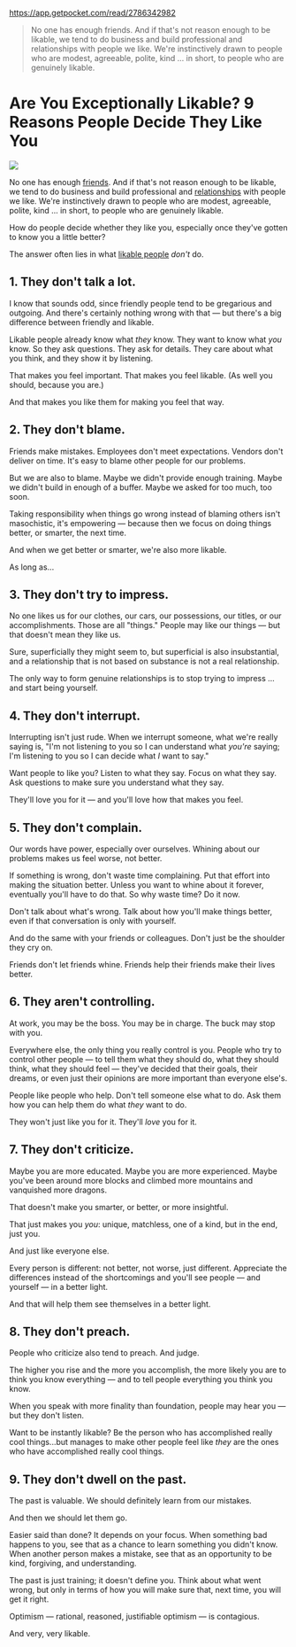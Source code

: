 https://app.getpocket.com/read/2786342982

> No one has enough friends. And if that's not reason enough to be likable, we
> tend to do business and build professional and relationships with people we
> like. We're instinctively drawn to people who are modest, agreeable, polite,
> kind ... in short, to people who are genuinely likable.

# Are You Exceptionally Likable? 9 Reasons People Decide They Like You

![](https://pocket-image-cache.com//filters:no_upscale()/https%3A%2F%2Fpocket-image-cache.com%2Fdirect%3Fresize%3Dw2000%26url%3Dhttps%253A%252F%252Fwww.incimages.com%252Fuploaded_files%252Fimage%252F970x450%252Fgetty_511618259_186076.jpg)

No one has enough
[friends](https://www.inc.com/logan-chierotti/going-into-business-with-a-friend-the-good-the-bad-and-the-ugly.html?cid=search).
And if that's not reason enough to be likable, we tend to do business and build
professional and
[relationships](https://www.inc.com/entrepreneurs-organization/the-human-element-how-strong-relationships-lead-to-business-success.html?cid=search)
with people we like. We're instinctively drawn to people who are modest,
agreeable, polite, kind ... in short, to people who are genuinely likable.

How do people decide whether they like you, especially once they've gotten to
know you a little better?

The answer often lies in what [likable
people](https://www.inc.com/andrew-thomas/10-verbal-skills-of-the-most-likable-people.html?cid=search)
_don't_ do.

## 1. They don't talk a lot.

I know that sounds odd, since friendly people tend to be gregarious and
outgoing. And there's certainly nothing wrong with that — but there's a big
difference between friendly and likable.

Likable people already know what _they_ know. They want to know what _you_
know. So they ask questions. They ask for details. They care about what you
think, and they show it by listening.

That makes you feel important. That makes you feel likable. (As well you
should, because you are.)

And that makes you like them for making you feel that way.

## 2. They don't blame.

Friends make mistakes. Employees don't meet expectations. Vendors don't deliver
on time. It's easy to blame other people for our problems.

But we are also to blame. Maybe we didn't provide enough training. Maybe we
didn't build in enough of a buffer. Maybe we asked for too much, too soon.

Taking responsibility when things go wrong instead of blaming others isn't
masochistic, it's empowering — because then we focus on doing things better, or
smarter, the next time.

And when we get better or smarter, we're also more likable.

As long as...

## 3. They don't try to impress.

No one likes us for our clothes, our cars, our possessions, our titles, or our
accomplishments. Those are all "things." People may like our things — but that
doesn't mean they like us.

Sure, superficially they might seem to, but superficial is also insubstantial,
and a relationship that is not based on substance is not a real relationship.

The only way to form genuine relationships is to stop trying to impress ... and
start being yourself.

## 4. They don't interrupt.

Interrupting isn't just rude. When we interrupt someone, what we're really
saying is, "I'm not listening to you so I can understand what _you're_ saying;
I'm listening to you so I can decide what _I_ want to say."

Want people to like you? Listen to what they say. Focus on what they say. Ask
questions to make sure you understand what they say.

They'll love you for it — and you'll love how that makes you feel.

## 5. They don't complain.

Our words have power, especially over ourselves. Whining about our problems
makes us feel worse, not better.

If something is wrong, don't waste time complaining. Put that effort into
making the situation better. Unless you want to whine about it forever,
eventually you'll have to do that. So why waste time? Do it now.

Don't talk about what's wrong. Talk about how you'll make things better, even
if that conversation is only with yourself.

And do the same with your friends or colleagues. Don't just be the shoulder
they cry on.

Friends don't let friends whine. Friends help their friends make their lives
better.

## 6. They aren't controlling.

At work, you may be the boss. You may be in charge. The buck may stop with you.

Everywhere else, the only thing you really control is you. People who try to
control other people — to tell them what they should do, what they should
think, what they should feel — they've decided that their goals, their dreams,
or even just their opinions are more important than everyone else's.

People like people who help. Don't tell someone else what to do. Ask them how
you can help them do what _they_ want to do.

They won't just like you for it. They'll _love_ you for it.

## 7. They don't criticize.

Maybe you are more educated. Maybe you are more experienced. Maybe you've been
around more blocks and climbed more mountains and vanquished more dragons.

That doesn't make you smarter, or better, or more insightful.

That just makes you _you_: unique, matchless, one of a kind, but in the end,
just you.

And just like everyone else.

Every person is different: not better, not worse, just different. Appreciate
the differences instead of the shortcomings and you'll see people — and
yourself — in a better light.

And that will help them see themselves in a better light.

## 8. They don't preach.

People who criticize also tend to preach. And judge.

The higher you rise and the more you accomplish, the more likely you are to
think you know everything — and to tell people everything you think you know.

When you speak with more finality than foundation, people may hear you — but
they don't listen.

Want to be instantly likable? Be the person who has accomplished really cool
things...but manages to make other people feel like _they_ are the ones who
have accomplished really cool things.

## 9. They don't dwell on the past.

The past is valuable. We should definitely learn from our mistakes.

And then we should let them go.

Easier said than done? It depends on your focus. When something bad happens to
you, see that as a chance to learn something you didn't know. When another
person makes a mistake, see that as an opportunity to be kind, forgiving, and
understanding.

The past is just training; it doesn't define you. Think about what went wrong,
but only in terms of how you will make sure that, next time, you will get it
right.

Optimism — rational, reasoned, justifiable optimism — is contagious.

And very, very likable.